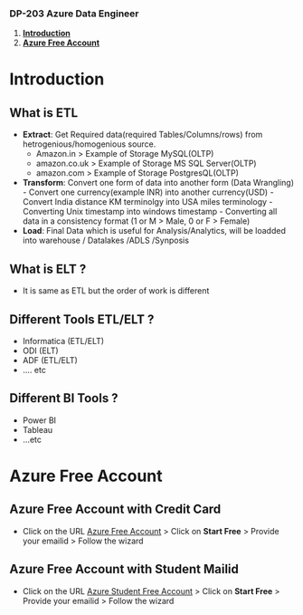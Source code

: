 ### DP-203 Azure Data Engineer
1. **[Introduction](#Introduction)**<br>
2. **[Azure Free Account](#Azure-Free-Account)**<br>


# Introduction
## What is ETL
  - **Extract**: Get Required data(required Tables/Columns/rows) from hetrogenious/homogenious source.
      - Amazon.in > Example of Storage MySQL(OLTP)
      - amazon.co.uk > Example of Storage MS SQL Server(OLTP)
      - amazon.com > Example of Storage PostgresQL(OLTP)
- **Transform**: Convert one form of data into another form (Data Wrangling)
      - Convert one currency(example INR) into another currency(USD)
      - Convert India distance KM terminolgy into USA miles terminology
      - Converting Unix timestamp into windows timestamp
      - Converting all data in a consistency format (1 or M > Male, 0 or F > Female)   
 - **Load**: Final Data which is useful for Analysis/Analytics, will be loadded into warehouse / Datalakes /ADLS /Synposis
## What is ELT ?
- It is same as ETL but the order of work is different
## Different Tools ETL/ELT ?
  - Informatica (ETL/ELT)
  - ODI (ELT)
  - ADF (ETL/ELT)
  - .... etc
## Different BI Tools ?
  - Power BI
  - Tableau
  - ...etc
# Azure Free Account
## Azure Free Account with Credit Card
  - Click on the URL [Azure Free Account]( https://azure.microsoft.com/en-in/free/) > Click on **Start Free** > Provide your emailid > Follow the wizard
## Azure Free Account with Student Mailid
  - Click on the URL [Azure Student Free Account]( https://azure.microsoft.com/en-in/free/students/) > Click on **Start Free** > Provide your emailid > Follow the wizard

